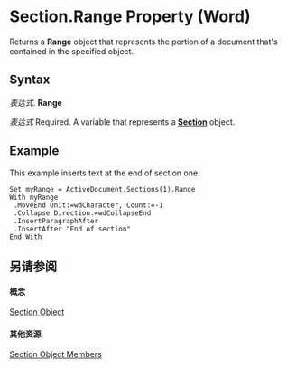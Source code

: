 
# Section.Range Property (Word)

Returns a  **Range** object that represents the portion of a document that's contained in the specified object.


## Syntax

 _表达式_. **Range**

 _表达式_ Required. A variable that represents a **[Section](3fe563d8-fc05-c17a-e67b-c50eea7e7f13.md)** object.


## Example

This example inserts text at the end of section one.


```
Set myRange = ActiveDocument.Sections(1).Range 
With myRange 
 .MoveEnd Unit:=wdCharacter, Count:=-1 
 .Collapse Direction:=wdCollapseEnd 
 .InsertParagraphAfter 
 .InsertAfter "End of section" 
End With
```


## 另请参阅


#### 概念


[Section Object](3fe563d8-fc05-c17a-e67b-c50eea7e7f13.md)
#### 其他资源


[Section Object Members](http://msdn.microsoft.com/library/bcfdb17e-6f7b-2b21-9f63-7aaca69bd727%28Office.15%29.aspx)
